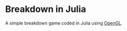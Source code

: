 # Breakdown in Julia

A simple breakdown game coded in Julia using [OpenGL](https://learnopengl.com/).